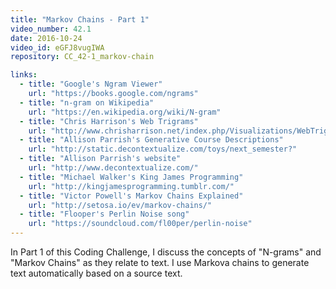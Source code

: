 ```yaml
---
title: "Markov Chains - Part 1"
video_number: 42.1
date: 2016-10-24
video_id: eGFJ8vugIWA
repository: CC_42-1_markov-chain

links:
  - title: "Google's Ngram Viewer"  
    url: "https://books.google.com/ngrams"
  - title: "n-gram on Wikipedia"  
    url: "https://en.wikipedia.org/wiki/N-gram"
  - title: "Chris Harrison's Web Trigrams"  
    url: "http://www.chrisharrison.net/index.php/Visualizations/WebTrigrams"
  - title: "Allison Parrish's Generative Course Descriptions"  
    url: "http://static.decontextualize.com/toys/next_semester?"
  - title: "Allison Parrish's website"  
    url: "http://www.decontextualize.com/"
  - title: "Michael Walker's King James Programming"  
    url: "http://kingjamesprogramming.tumblr.com/"
  - title: "Victor Powell's Markov Chains Explained"  
    url: "http://setosa.io/ev/markov-chains/"
  - title: "Flooper's Perlin Noise song"  
    url: "https://soundcloud.com/fl00per/perlin-noise"
---
```


In Part 1 of this Coding Challenge, I discuss the concepts of "N-grams" and "Markov Chains" as they relate to text. I use Markova chains to generate text automatically based on a source text.
